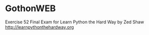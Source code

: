 GothonWEB
=========

Exercise 52 Final Exam for Learn Python the Hard Way by Zed Shaw
http://learnpythonthehardway.org
